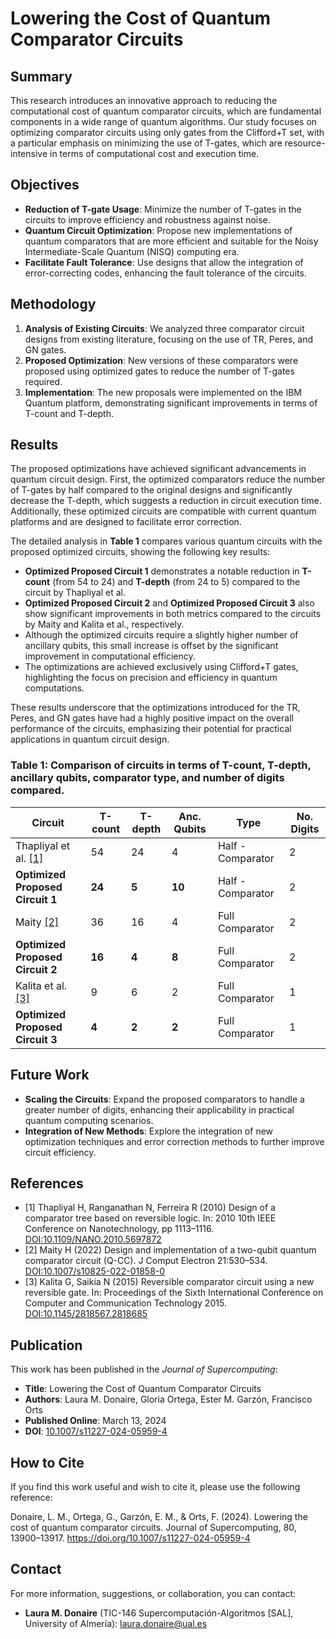 # Lowering the Cost of Quantum Comparator Circuits

## Summary

This research introduces an innovative approach to reducing the computational cost of quantum comparator circuits, which are fundamental components in a wide range of quantum algorithms. Our study focuses on optimizing comparator circuits using only gates from the Clifford+T set, with a particular emphasis on minimizing the use of T-gates, which are resource-intensive in terms of computational cost and execution time.

## Objectives

- **Reduction of T-gate Usage**: Minimize the number of T-gates in the circuits to improve efficiency and robustness against noise.
- **Quantum Circuit Optimization**: Propose new implementations of quantum comparators that are more efficient and suitable for the Noisy Intermediate-Scale Quantum (NISQ) computing era.
- **Facilitate Fault Tolerance**: Use designs that allow the integration of error-correcting codes, enhancing the fault tolerance of the circuits.

## Methodology

1. **Analysis of Existing Circuits**: We analyzed three comparator circuit designs from existing literature, focusing on the use of TR, Peres, and GN gates.
2. **Proposed Optimization**: New versions of these comparators were proposed using optimized gates to reduce the number of T-gates required.
3. **Implementation**: The new proposals were implemented on the IBM Quantum platform, demonstrating significant improvements in terms of T-count and T-depth.

## Results

The proposed optimizations have achieved significant advancements in quantum circuit design. First, the optimized comparators reduce the number of T-gates by half compared to the original designs and significantly decrease the T-depth, which suggests a reduction in circuit execution time. Additionally, these optimized circuits are compatible with current quantum platforms and are designed to facilitate error correction.

The detailed analysis in **Table 1** compares various quantum circuits with the proposed optimized circuits, showing the following key results:

- **Optimized Proposed Circuit 1** demonstrates a notable reduction in **T-count** (from 54 to 24) and **T-depth** (from 24 to 5) compared to the circuit by Thapliyal et al.
- **Optimized Proposed Circuit 2** and **Optimized Proposed Circuit 3** also show significant improvements in both metrics compared to the circuits by Maity and Kalita et al., respectively.
- Although the optimized circuits require a slightly higher number of ancillary qubits, this small increase is offset by the significant improvement in computational efficiency.
- The optimizations are achieved exclusively using Clifford+T gates, highlighting the focus on precision and efficiency in quantum computations.

These results underscore that the optimizations introduced for the TR, Peres, and GN gates have had a highly positive impact on the overall performance of the circuits, emphasizing their potential for practical applications in quantum circuit design.

### Table 1: Comparison of circuits in terms of T-count, T-depth, ancillary qubits, comparator type, and number of digits compared.

| Circuit                             | T-count | T-depth | Anc. Qubits | Type | No. Digits |
|-------------------------------------|---------|---------|-------------|------|------------|
| Thapliyal et al. [[1]](#1)                   | 54      | 24      | 4           | Half - Comparator | 2          |
| **Optimized Proposed Circuit 1**    | **24**  | **5**   | **10**      | Half - Comparator           | 2 |
| Maity  [[2]](#2)                              | 36      | 16      | 4           | Full Comparator | 2          |
| **Optimized Proposed Circuit 2**    | **16**  | **4**   | **8**       | Full Comparator | 2          |
| Kalita et al. [[3]](#3)                   | 9       | 6       | 2           | Full Comparator | 1          |
| **Optimized Proposed Circuit 3**    | **4**   | **2**   | **2**       | Full Comparator | 1          |

## Future Work

- **Scaling the Circuits**: Expand the proposed comparators to handle a greater number of digits, enhancing their applicability in practical quantum computing scenarios.
- **Integration of New Methods**: Explore the integration of new optimization techniques and error correction methods to further improve circuit efficiency.

## References 

- <a name="1">[1]</a> Thapliyal H, Ranganathan N, Ferreira R (2010) Design of a comparator tree based on reversible logic. In: 2010 10th IEEE Conference on Nanotechnology, pp 1113–1116. [DOI:10.1109/NANO.2010.5697872](https://doi.org/10.1109/NANO.2010.5697872)
- <a name="2">[2]</a> Maity H (2022) Design and implementation of a two-qubit quantum comparator circuit (Q-CC). J Comput Electron 21:530–534. [DOI:10.1007/s10825-022-01858-0](https://doi.org/10.1007/s10825-022-01858-0)
- <a name="3">[3]</a> Kalita G, Saikia N (2015) Reversible comparator circuit using a new reversible gate. In: Proceedings of the Sixth International Conference on Computer and Communication Technology 2015. [DOI:10.1145/2818567.2818685](https://doi.org/10.1145/2818567.2818685)
  
## Publication

This work has been published in the *Journal of Supercomputing*:

- **Title**: Lowering the Cost of Quantum Comparator Circuits
- **Authors**: Laura M. Donaire, Gloria Ortega, Ester M. Garzón, Francisco Orts
- **Published Online**: March 13, 2024
- **DOI**: [10.1007/s11227-024-05959-4](https://doi.org/10.1007/s11227-024-05959-4)

## How to Cite

If you find this work useful and wish to cite it, please use the following reference:

Donaire, L. M., Ortega, G., Garzón, E. M., & Orts, F. (2024). Lowering the cost of quantum comparator circuits. Journal of Supercomputing, 80, 13900–13917. https://doi.org/10.1007/s11227-024-05959-4

## Contact

For more information, suggestions, or collaboration, you can contact:

- **Laura M. Donaire** (TIC-146 Supercomputación-Algoritmos [SAL], University of Almería): [laura.donaire@ual.es](mailto:laura.donaire@ual.es)


